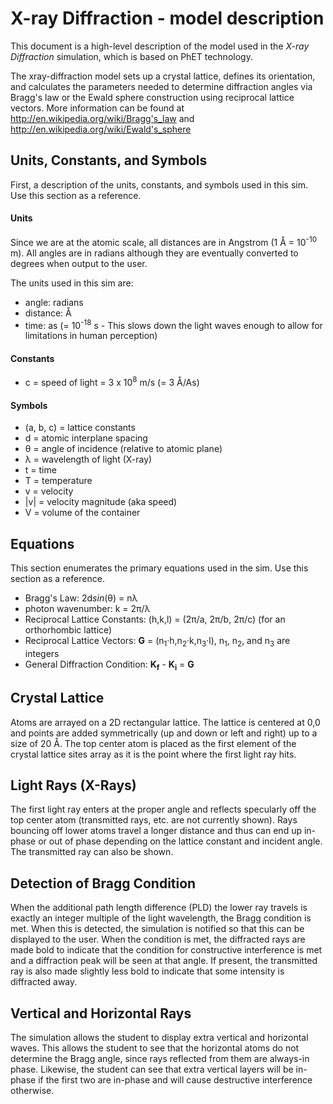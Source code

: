 # X-ray Diffraction - model description

This document is a high-level description of the model used in the _X-ray Diffraction_ simulation, which is based on
PhET technology.

The xray-diffraction model sets up a crystal lattice, defines its orientation, and calculates the parameters needed to
determine diffraction angles via Bragg's law or the Ewald sphere construction using reciprocal lattice vectors. More
information can be found at http://en.wikipedia.org/wiki/Bragg's_law and http://en.wikipedia.org/wiki/Ewald's_sphere

## Units, Constants, and Symbols

First, a description of the units, constants, and symbols used in this sim. Use this section as a reference.

#### Units

Since we are at the atomic scale, all distances are in Angstrom (1 Å = 10<sup>-10</sup> m). All angles are in
radians although they are eventually converted to degrees when output to the user.

The units used in this sim are:
* angle: radians
* distance: Å
* time: as (= 10<sup>-18</sup> s - This slows down the light waves enough to allow for limitations in human perception)

#### Constants

* c = speed of light = 3 x 10<sup>8</sup> m/s (= 3 Å/As) 

#### Symbols

* (a, b, c) = lattice constants
* d = atomic interplane spacing
* θ = angle of incidence (relative to atomic plane)
* λ = wavelength of light (X-ray)
* t = time
* T = temperature
* v = velocity
* |v| = velocity magnitude (aka speed)
* V = volume of the container

## Equations

This section enumerates the primary equations used in the sim. Use this section as a reference.

* Bragg's Law: 2d<i>sin</i>(θ) = nλ
* photon wavenumber: k = 2π/λ
* Reciprocal Lattice Constants: (h,k,l) = (2π/a, 2π/b, 2π/c) (for an orthorhombic lattice)
* Reciprocal Lattice Vectors: <b>G</b> = (n<sub>1</sub>·h,n<sub>2</sub>·k,n<sub>3</sub>·l), n<sub>1</sub>, n<sub>2</sub>, and n<sub>3</sub> are integers
* General Diffraction Condition: <b>K<sub>f</sub></b> - <b>K<sub>i</sub></b> = <b>G</b>

##  Crystal Lattice

Atoms are arrayed on a 2D rectangular lattice. The lattice is centered at 0,0 and points are added symmetrically
(up and down or left and right) up to a size of 20 Å. The top center atom is placed as the first element of the
crystal lattice sites array as it is the point where the first light ray hits.

## Light Rays (X-Rays)

The first light ray enters at the proper angle and reflects specularly off the top center atom 
(transmitted rays, etc. are not currently shown). Rays bouncing off lower atoms travel a longer distance 
and thus can end up in-phase or out of phase depending on the lattice constant and incident angle. The 
transmitted ray can also be shown.

## Detection of Bragg Condition

When the additional path length difference (PLD) the lower ray travels is exactly an integer multiple of the
light wavelength, the Bragg condition is met. When this is detected, the simulation is notified so that
this can be displayed to the user. When the condition is met, the diffracted rays are made bold to indicate
that the condition for constructive interference is met and a diffraction peak will be seen at that angle.
If present, the transmitted ray is also made slightly less bold to indicate that some intensity is diffracted
away.

## Vertical and Horizontal Rays

The simulation allows the student to display extra vertical and horizontal waves. This allows the student to see 
that the horizontal atoms do not determine the Bragg angle, since rays reflected from them are always-in phase. 
Likewise, the student can see that extra vertical layers will be in-phase if the first two are in-phase and 
will cause destructive interference otherwise.
